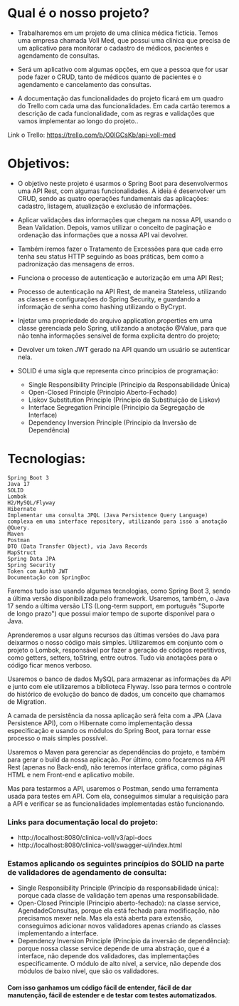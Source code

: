 # Qual é o nosso projeto?

- Trabalharemos em um projeto de uma clínica médica fictícia. Temos uma empresa chamada Voll Med, que possui uma clínica que precisa de um aplicativo para monitorar o cadastro de médicos, pacientes e agendamento de consultas.

- Será um aplicativo com algumas opções, em que a pessoa que for usar pode fazer o CRUD, tanto de médicos quanto de pacientes e o agendamento e cancelamento das consultas.

- A documentação das funcionalidades do projeto ficará em um quadro do Trello com cada uma das funcionalidades. Em cada cartão teremos a descrição de cada funcionalidade, com as regras e validações que vamos implementar ao longo do projeto..


Link o Trello:
https://trello.com/b/O0lGCsKb/api-voll-med

# Objetivos:
- O objetivo neste projeto é usarmos o Spring Boot para desenvolvermos uma API Rest, com algumas funcionalidades. A ideia é desenvolver um CRUD, sendo as quatro operações fundamentais das aplicações: cadastro, listagem, atualização e exclusão de informações.

-  Aplicar validações das informações que chegam na nossa API, usando o Bean Validation. Depois, vamos utilizar o conceito de paginação e ordenação das informações que a nossa API vai devolver.
-  Também iremos fazer o Tratamento de Excessões para que cada erro tenha seu status HTTP seguindo as boas práticas, bem como a padronização das mensagens de erros.
-  Funciona o processo de autenticação e autorização em uma API Rest;
-  Processo de autenticação na API Rest, de maneira Stateless, utilizando as classes e configurações do Spring Security, e guardando a informação de senha como hashing utilizando o ByCrypt.
-  Injetar uma propriedade do arquivo application.properties em uma classe gerenciada pelo Spring, utilizando a anotação @Value, para que não tenha informações sensível de forma explicita dentro do projeto;
-  Devolver um token JWT gerado na API quando um usuário se autenticar nela.
- SOLID é uma sigla que representa cinco princípios de programação:
    - Single Responsibility Principle (Princípio da Responsabilidade Única)
    - Open-Closed Principle (Princípio Aberto-Fechado)
    - Liskov Substitution Principle (Princípio da Substituição de Liskov)
    - Interface Segregation Principle (Princípio da Segregação de Interface)
    - Dependency Inversion Principle (Princípio da Inversão de Dependência)

# Tecnologias:
    Spring Boot 3
    Java 17
    SOLID
    Lombok
    H2/MySQL/Flyway
    Hibernate
    Implementar uma consulta JPQL (Java Persistence Query Language) complexa em uma interface repository, utilizando para isso a anotação @Query.
    Maven
    Postman
    DTO (Data Transfer Object), via Java Records
    MapStruct
    Spring Data JPA
    Spring Security
    Token com Auth0 JWT
    Documentação com SpringDoc

Faremos tudo isso usando algumas tecnologias, como Spring Boot 3, sendo a última versão disponibilizada pelo framework. Usaremos, também, o Java 17 sendo a última versão LTS (Long-term support, em português "Suporte de longo prazo") que possui maior tempo de suporte disponível para o Java.

Aprenderemos a usar alguns recursos das últimas versões do Java para deixarmos o nosso código mais simples. Utilizaremos em conjunto com o projeto o Lombok, responsável por fazer a geração de códigos repetitivos, como getters, setters, toString, entre outros. Tudo via anotações para o código ficar menos verboso.

Usaremos o banco de dados MySQL para armazenar as informações da API e junto com ele utilizaremos a biblioteca Flyway. Isso para termos o controle do histórico de evolução do banco de dados, um conceito que chamamos de Migration.

A camada de persistência da nossa aplicação será feita com a JPA (Java Persistence API), com o Hibernate como implementação dessa especificação e usando os módulos do Spring Boot, para tornar esse processo o mais simples possível.

Usaremos o Maven para gerenciar as dependências do projeto, e também para gerar o build da nossa aplicação. Por último, como focaremos na API Rest (apenas no Back-end), não teremos interface gráfica, como páginas HTML e nem Front-end e aplicativo mobile.

Mas para testarmos a API, usaremos o Postman, sendo uma ferramenta usada para testes em API. Com ela, conseguimos simular a requisição para a API e verificar se as funcionalidades implementadas estão funcionando.

### Links para documentação local do projeto:
  - http://localhost:8080/clinica-voll/v3/api-docs
  - http://localhost:8080/clinica-voll/swagger-ui/index.html

### Estamos aplicando os seguintes princípios do SOLID na parte de validadores de agendamento de consulta:

- Single Responsibility Principle (Princípio da responsabilidade única): porque cada classe de validação tem apenas uma responsabilidade.
- Open-Closed Principle (Princípio aberto-fechado): na classe service, AgendadeConsultas, porque ela está fechada para modificação, não precisamos mexer nela. Mas ela está aberta para extensão, conseguimos adicionar novos validadores apenas criando as classes implementando a interface.
- Dependency Inversion Principle (Princípio da inversão de dependência): porque nossa classe service depende de uma abstração, que é a interface, não depende dos validadores, das implementações especificamente. O módulo de alto nível, a service, não depende dos módulos de baixo nível, que são os validadores.
#### Com isso ganhamos um código fácil de entender, fácil de dar manutenção, fácil de estender e de testar com testes automatizados.







